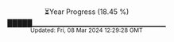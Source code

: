 <p align="center">
⏳Year Progress (18.45 %) <br>
█████▁▁▁▁▁▁▁▁▁▁▁▁▁▁▁▁▁▁▁▁▁▁▁▁▁ <br>
<sub>Updated: Fri, 08 Mar 2024 12:29:28 GMT</sub>
</p>

